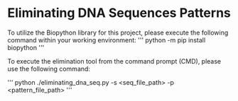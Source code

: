 # Eliminating DNA Sequences Patterns

To utilize the Biopython library for this project, please execute the following command within your working environment:
'''
python -m pip install biopython
'''


To execute the elimination tool from the command prompt (CMD), please use the following command:

'''
python ./eliminating_dna_seq.py -s <seq_file_path> -p <pattern_file_path>
'''
